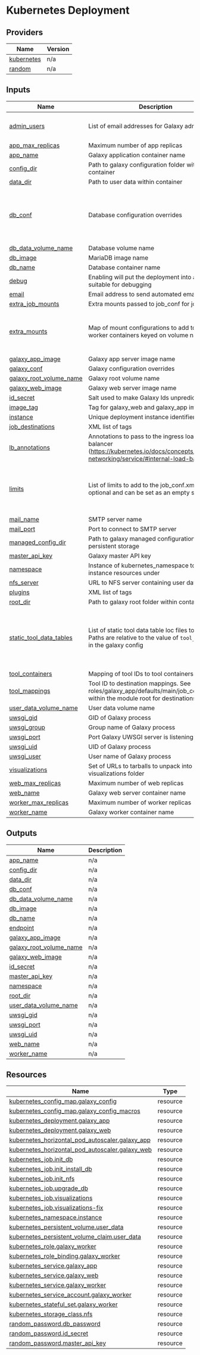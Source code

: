 # Kubernetes Deployment
<!-- BEGIN_TF_DOCS -->
## Providers

| Name | Version |
|------|---------|
| <a name="provider_kubernetes"></a> [kubernetes](#provider\_kubernetes) | n/a |
| <a name="provider_random"></a> [random](#provider\_random) | n/a |

## Inputs

| Name | Description | Type | Default | Required |
|------|-------------|------|---------|:--------:|
| <a name="input_admin_users"></a> [admin\_users](#input\_admin\_users) | List of email addresses for Galaxy admin users | `set(string)` | <pre>[<br>  "admin@brinkmanlab.ca"<br>]</pre> | no |
| <a name="input_app_max_replicas"></a> [app\_max\_replicas](#input\_app\_max\_replicas) | Maximum number of app replicas | `number` | `10` | no |
| <a name="input_app_name"></a> [app\_name](#input\_app\_name) | Galaxy application container name | `string` | `null` | no |
| <a name="input_config_dir"></a> [config\_dir](#input\_config\_dir) | Path to galaxy configuration folder within container | `string` | `null` | no |
| <a name="input_data_dir"></a> [data\_dir](#input\_data\_dir) | Path to user data within container | `string` | `null` | no |
| <a name="input_db_conf"></a> [db\_conf](#input\_db\_conf) | Database configuration overrides | <pre>object({<br>    scheme = string<br>    host   = string<br>    name   = string<br>    user   = string<br>    pass   = string<br>  })</pre> | `null` | no |
| <a name="input_db_data_volume_name"></a> [db\_data\_volume\_name](#input\_db\_data\_volume\_name) | Database volume name | `string` | `null` | no |
| <a name="input_db_image"></a> [db\_image](#input\_db\_image) | MariaDB image name | `string` | `null` | no |
| <a name="input_db_name"></a> [db\_name](#input\_db\_name) | Database container name | `string` | `null` | no |
| <a name="input_debug"></a> [debug](#input\_debug) | Enabling will put the deployment into a mode suitable for debugging | `bool` | `false` | no |
| <a name="input_email"></a> [email](#input\_email) | Email address to send automated emails from | `string` | n/a | yes |
| <a name="input_extra_job_mounts"></a> [extra\_job\_mounts](#input\_extra\_job\_mounts) | Extra mounts passed to job\_conf for jobs | `set(string)` | `[]` | no |
| <a name="input_extra_mounts"></a> [extra\_mounts](#input\_extra\_mounts) | Map of mount configurations to add to app and worker containers keyed on volume name | <pre>map(object({<br>    claim_name = string<br>    path       = string<br>    read_only  = bool<br>  }))</pre> | `{}` | no |
| <a name="input_galaxy_app_image"></a> [galaxy\_app\_image](#input\_galaxy\_app\_image) | Galaxy app server image name | `string` | `null` | no |
| <a name="input_galaxy_conf"></a> [galaxy\_conf](#input\_galaxy\_conf) | Galaxy configuration overrides | `map(string)` | `{}` | no |
| <a name="input_galaxy_root_volume_name"></a> [galaxy\_root\_volume\_name](#input\_galaxy\_root\_volume\_name) | Galaxy root volume name | `string` | `null` | no |
| <a name="input_galaxy_web_image"></a> [galaxy\_web\_image](#input\_galaxy\_web\_image) | Galaxy web server image name | `string` | `null` | no |
| <a name="input_id_secret"></a> [id\_secret](#input\_id\_secret) | Salt used to make Galaxy Ids unpredictable | `string` | `""` | no |
| <a name="input_image_tag"></a> [image\_tag](#input\_image\_tag) | Tag for galaxy\_web and galaxy\_app image | `string` | `"latest"` | no |
| <a name="input_instance"></a> [instance](#input\_instance) | Unique deployment instance identifier | `string` | `""` | no |
| <a name="input_job_destinations"></a> [job\_destinations](#input\_job\_destinations) | XML list of <destination> tags | `string` | `""` | no |
| <a name="input_lb_annotations"></a> [lb\_annotations](#input\_lb\_annotations) | Annotations to pass to the ingress load-balancer (https://kubernetes.io/docs/concepts/services-networking/service/#internal-load-balancer) | `map(string)` | `{}` | no |
| <a name="input_limits"></a> [limits](#input\_limits) | List of limits to add to the job\_conf.xml. id is optional and can be set as an empty string. | <pre>list(object({<br>    type  = string<br>    tag   = string<br>    value = string<br>    id    = string<br>  }))</pre> | `[]` | no |
| <a name="input_mail_name"></a> [mail\_name](#input\_mail\_name) | SMTP server name | `string` | `"mail"` | no |
| <a name="input_mail_port"></a> [mail\_port](#input\_mail\_port) | Port to connect to SMTP server | `number` | `587` | no |
| <a name="input_managed_config_dir"></a> [managed\_config\_dir](#input\_managed\_config\_dir) | Path to galaxy managed configuration folder on persistent storage | `string` | `null` | no |
| <a name="input_master_api_key"></a> [master\_api\_key](#input\_master\_api\_key) | Galaxy master API key | `string` | `""` | no |
| <a name="input_namespace"></a> [namespace](#input\_namespace) | Instance of kubernetes\_namespace to provision instance resources under | `any` | `null` | no |
| <a name="input_nfs_server"></a> [nfs\_server](#input\_nfs\_server) | URL to NFS server containing user data | `string` | n/a | yes |
| <a name="input_plugins"></a> [plugins](#input\_plugins) | XML list of <plugin> tags | `string` | `""` | no |
| <a name="input_root_dir"></a> [root\_dir](#input\_root\_dir) | Path to galaxy root folder within container | `string` | `null` | no |
| <a name="input_static_tool_data_tables"></a> [static\_tool\_data\_tables](#input\_static\_tool\_data\_tables) | List of static tool data table loc files to load. Paths are relative to the value of `tool_data_path` in the galaxy config | <pre>list(object({<br>    name = string<br>    path = string<br>    allow_duplicate_entries = bool<br>    comment_char = string<br>    columns = list(string)<br>  }))</pre> | `[]` | no |
| <a name="input_tool_containers"></a> [tool\_containers](#input\_tool\_containers) | Mapping of tool IDs to tool containers | `map(string)` | `{}` | no |
| <a name="input_tool_mappings"></a> [tool\_mappings](#input\_tool\_mappings) | Tool ID to destination mappings. See roles/galaxy\_app/defaults/main/job\_conf.yml within the module root for destinations. | `map(string)` | `{}` | no |
| <a name="input_user_data_volume_name"></a> [user\_data\_volume\_name](#input\_user\_data\_volume\_name) | User data volume name | `string` | `null` | no |
| <a name="input_uwsgi_gid"></a> [uwsgi\_gid](#input\_uwsgi\_gid) | GID of Galaxy process | `number` | `null` | no |
| <a name="input_uwsgi_group"></a> [uwsgi\_group](#input\_uwsgi\_group) | Group name of Galaxy process | `string` | `null` | no |
| <a name="input_uwsgi_port"></a> [uwsgi\_port](#input\_uwsgi\_port) | Port Galaxy UWSGI server is listening from | `number` | `null` | no |
| <a name="input_uwsgi_uid"></a> [uwsgi\_uid](#input\_uwsgi\_uid) | UID of Galaxy process | `number` | `null` | no |
| <a name="input_uwsgi_user"></a> [uwsgi\_user](#input\_uwsgi\_user) | User name of Galaxy process | `string` | `null` | no |
| <a name="input_visualizations"></a> [visualizations](#input\_visualizations) | Set of URLs to tarballs to unpack into visualizations folder | `set(string)` | `[]` | no |
| <a name="input_web_max_replicas"></a> [web\_max\_replicas](#input\_web\_max\_replicas) | Maximum number of web replicas | `number` | `10` | no |
| <a name="input_web_name"></a> [web\_name](#input\_web\_name) | Galaxy web server container name | `string` | `null` | no |
| <a name="input_worker_max_replicas"></a> [worker\_max\_replicas](#input\_worker\_max\_replicas) | Maximum number of worker replicas | `number` | `10` | no |
| <a name="input_worker_name"></a> [worker\_name](#input\_worker\_name) | Galaxy worker container name | `string` | `null` | no |

## Outputs

| Name | Description |
|------|-------------|
| <a name="output_app_name"></a> [app\_name](#output\_app\_name) | n/a |
| <a name="output_config_dir"></a> [config\_dir](#output\_config\_dir) | n/a |
| <a name="output_data_dir"></a> [data\_dir](#output\_data\_dir) | n/a |
| <a name="output_db_conf"></a> [db\_conf](#output\_db\_conf) | n/a |
| <a name="output_db_data_volume_name"></a> [db\_data\_volume\_name](#output\_db\_data\_volume\_name) | n/a |
| <a name="output_db_image"></a> [db\_image](#output\_db\_image) | n/a |
| <a name="output_db_name"></a> [db\_name](#output\_db\_name) | n/a |
| <a name="output_endpoint"></a> [endpoint](#output\_endpoint) | n/a |
| <a name="output_galaxy_app_image"></a> [galaxy\_app\_image](#output\_galaxy\_app\_image) | n/a |
| <a name="output_galaxy_root_volume_name"></a> [galaxy\_root\_volume\_name](#output\_galaxy\_root\_volume\_name) | n/a |
| <a name="output_galaxy_web_image"></a> [galaxy\_web\_image](#output\_galaxy\_web\_image) | n/a |
| <a name="output_id_secret"></a> [id\_secret](#output\_id\_secret) | n/a |
| <a name="output_master_api_key"></a> [master\_api\_key](#output\_master\_api\_key) | n/a |
| <a name="output_namespace"></a> [namespace](#output\_namespace) | n/a |
| <a name="output_root_dir"></a> [root\_dir](#output\_root\_dir) | n/a |
| <a name="output_user_data_volume_name"></a> [user\_data\_volume\_name](#output\_user\_data\_volume\_name) | n/a |
| <a name="output_uwsgi_gid"></a> [uwsgi\_gid](#output\_uwsgi\_gid) | n/a |
| <a name="output_uwsgi_port"></a> [uwsgi\_port](#output\_uwsgi\_port) | n/a |
| <a name="output_uwsgi_uid"></a> [uwsgi\_uid](#output\_uwsgi\_uid) | n/a |
| <a name="output_web_name"></a> [web\_name](#output\_web\_name) | n/a |
| <a name="output_worker_name"></a> [worker\_name](#output\_worker\_name) | n/a |

## Resources

| Name | Type |
|------|------|
| [kubernetes_config_map.galaxy_config](https://registry.terraform.io/providers/hashicorp/kubernetes/latest/docs/resources/config_map) | resource |
| [kubernetes_config_map.galaxy_config_macros](https://registry.terraform.io/providers/hashicorp/kubernetes/latest/docs/resources/config_map) | resource |
| [kubernetes_deployment.galaxy_app](https://registry.terraform.io/providers/hashicorp/kubernetes/latest/docs/resources/deployment) | resource |
| [kubernetes_deployment.galaxy_web](https://registry.terraform.io/providers/hashicorp/kubernetes/latest/docs/resources/deployment) | resource |
| [kubernetes_horizontal_pod_autoscaler.galaxy_app](https://registry.terraform.io/providers/hashicorp/kubernetes/latest/docs/resources/horizontal_pod_autoscaler) | resource |
| [kubernetes_horizontal_pod_autoscaler.galaxy_web](https://registry.terraform.io/providers/hashicorp/kubernetes/latest/docs/resources/horizontal_pod_autoscaler) | resource |
| [kubernetes_job.init_db](https://registry.terraform.io/providers/hashicorp/kubernetes/latest/docs/resources/job) | resource |
| [kubernetes_job.init_install_db](https://registry.terraform.io/providers/hashicorp/kubernetes/latest/docs/resources/job) | resource |
| [kubernetes_job.init_nfs](https://registry.terraform.io/providers/hashicorp/kubernetes/latest/docs/resources/job) | resource |
| [kubernetes_job.upgrade_db](https://registry.terraform.io/providers/hashicorp/kubernetes/latest/docs/resources/job) | resource |
| [kubernetes_job.visualizations](https://registry.terraform.io/providers/hashicorp/kubernetes/latest/docs/resources/job) | resource |
| [kubernetes_job.visualizations-fix](https://registry.terraform.io/providers/hashicorp/kubernetes/latest/docs/resources/job) | resource |
| [kubernetes_namespace.instance](https://registry.terraform.io/providers/hashicorp/kubernetes/latest/docs/resources/namespace) | resource |
| [kubernetes_persistent_volume.user_data](https://registry.terraform.io/providers/hashicorp/kubernetes/latest/docs/resources/persistent_volume) | resource |
| [kubernetes_persistent_volume_claim.user_data](https://registry.terraform.io/providers/hashicorp/kubernetes/latest/docs/resources/persistent_volume_claim) | resource |
| [kubernetes_role.galaxy_worker](https://registry.terraform.io/providers/hashicorp/kubernetes/latest/docs/resources/role) | resource |
| [kubernetes_role_binding.galaxy_worker](https://registry.terraform.io/providers/hashicorp/kubernetes/latest/docs/resources/role_binding) | resource |
| [kubernetes_service.galaxy_app](https://registry.terraform.io/providers/hashicorp/kubernetes/latest/docs/resources/service) | resource |
| [kubernetes_service.galaxy_web](https://registry.terraform.io/providers/hashicorp/kubernetes/latest/docs/resources/service) | resource |
| [kubernetes_service.galaxy_worker](https://registry.terraform.io/providers/hashicorp/kubernetes/latest/docs/resources/service) | resource |
| [kubernetes_service_account.galaxy_worker](https://registry.terraform.io/providers/hashicorp/kubernetes/latest/docs/resources/service_account) | resource |
| [kubernetes_stateful_set.galaxy_worker](https://registry.terraform.io/providers/hashicorp/kubernetes/latest/docs/resources/stateful_set) | resource |
| [kubernetes_storage_class.nfs](https://registry.terraform.io/providers/hashicorp/kubernetes/latest/docs/resources/storage_class) | resource |
| [random_password.db_password](https://registry.terraform.io/providers/hashicorp/random/latest/docs/resources/password) | resource |
| [random_password.id_secret](https://registry.terraform.io/providers/hashicorp/random/latest/docs/resources/password) | resource |
| [random_password.master_api_key](https://registry.terraform.io/providers/hashicorp/random/latest/docs/resources/password) | resource |
<!-- END_TF_DOCS -->